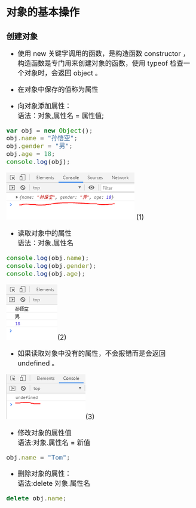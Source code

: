 # 对象的基本操作

## 创建对象

<font size=4>

- 使用 new 关键字调用的函数，是构造函数 constructor ，构造函数是专门用来创建对象的函数，使用 typeof 检查一个对象时，会返回 object 。

- 在对象中保存的值称为属性
- 向对象添加属性：  
  语法：对象,属性名 = 属性值;

```javascript
var obj = new Object();
obj.name = "孙悟空";
obj.gender = "男";
obj.age = 18;
console.log(obj);
```

![image](../images/17/1.png) (1)

- 读取对象中的属性  
  语法：对象.属性名

```javascript
console.log(obj.name);
console.log(obj.gender);
console.log(obj.age);
```

![image](../images/17/2.png)(2)

- 如果读取对象中没有的属性，不会报错而是会返回 undefined 。

![image](../images/17/3.png)(3)

- 修改对象的属性值  
  语法:对象.属性名 = 新值

```javascript
obj.name = "Tom";
```

- 删除对象的属性：  
  语法:delete 对象.属性名

```javascript
delete obj.name;
```

</font>
